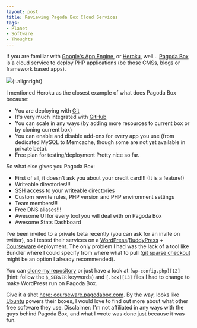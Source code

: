 ```yaml
---
layout: post
title: Reviewing Pagoda Box Cloud Services
tags:
- Planet
- Software
- Thoughts
---
```


If you are familiar with [Google's App Engine][1], or [Heroku][2], well...
[Pagoda Box][3] is a cloud service to deploy PHP applications (be those CMSs, blogs or framework based apps).

![][4]{:.alignright}

I mentioned Heroku as the closest example of what does Pagoda Box because:

* You are deploying with [Git][5]
* It's very much integrated with [GitHub][6]
* You can scale in any ways (by adding more resources to current box or by cloning current box)
* You can enable and disable add-ons for every app you use (from dedicated MySQL to Memcache, though some are not yet available in private beta).
* Free plan for testing/deployment Pretty nice so far.

So what else gives you Pagoda Box:

* First of all, it doesn't ask you about your credit card!!! (It is a feature!)
* Writeable directories!!!
* SSH access to your writeable directories
* Custom rewrite rules, PHP version and PHP environment settings
* Team members!!!
* Free DNS aliases!!!
* Awesome UI for every tool you will deal with on Pagoda Box
* Awesome Stats Dashboard

I've been invited to a private beta recently (you can ask for an invite on twitter), so I tested their services on a [WordPress][7]/[BuddyPress][8] + [Courseware][9] deployment. The only problem I had was the lack of a tool like Bundler where I could specify from where what to pull ([git sparse checkout][10] might be an option I already recommended).

You can [clone my repository][11] or just have a look at `[wp-config.php][12]` (hint: follow the `$_SERVER` keywords) and `[.box][13]` files I had to change to make WordPress run on Pagoda Box.

Give it a shot [here: courseware.pagodabox.com][14]. By the way, looks like [Ubuntu][15] powers their boxes, I would love to find out more about what other free software they use. Disclaimer: I'm not affiliated in any ways with the guys behind Pagoda Box, and what I wrote was done just because it was fun.

   [1]: http://code.google.com/intl/en-US/appengine/
   [2]: http://www.heroku.com/
   [3]: http://www.pagodabox.com/
   [4]: http://stas.nerd.ro/blog/data/ui4tC.png
   [5]: http://git-scm.com/
   [6]: https://github.com/
   [7]: http://wordpress.org/
   [8]: http://buddypress.org/
   [9]: http://scholarpress.github.com/buddypress-courseware/
   [10]: http://www.kernel.org/pub/software/scm/git/docs/git-read-tree.html#_sparse_checkout
   [11]: https://github.com/stas/cw.nerd.ro
   [12]: https://github.com/stas/cw.nerd.ro/blob/master/wp-config.php
   [13]: https://github.com/stas/cw.nerd.ro/blob/master/.box
   [14]: http://courseware.pagodabox.com/groups/pagoda-box-crash-course/courseware/
   [15]: http://ubuntu.com/

